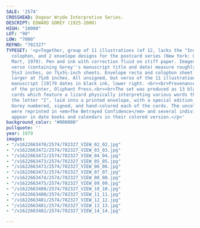 ```yaml
---
SALE: '2574'
CROSSHEAD: Dogear Wryde Interpretive Series.
DESCRIPT: EDWARD GOREY (1925-2000)
HIGH: "10000"
LOT: "98"
LOW: "7000"
REFNO: "782327"
TYPESET: '<p>Together, group of 11 illustrations (of 12, lacks the "Inspiration" drawing),
  colophon, and 2 envelope designs for the postcard series (New York: Gotham Book
  Mart, 1979). Pen and ink with correction fluid on stiff paper. Images and the envelope
  verso (containing Gorey''s manuscript title and date) measure roughly 165x72 mm;
  5½x3 inches, on 7¾x5½-inch sheets. Envelope recto and colophon sheet measure slightly
  larger at 7¾x6 inches. All unsigned, but verso of the 11 illustrations bear his
  manuscript [19]79 dates in black ink, lower right. <br><br>Provenance: Archives
  of the printer, Oliphant Press.<br><br>The set was produced as 13 black-and-white
  cards which feature a lizard physically interpreting various words that begins with
  the letter "I", laid into a printed envelope, with a special edition of 76 for which
  Gorey numbered, signed, and hand-colored each of the cards. The uncolored images
  were reprinted in <em>The Betrayed Confidence</em> and several individual cards
  appear in date books and calendars in their colored version.</p>'
background_color: "#000000"
pullquote: ''
year: 1979
images:
- "/v1622663470/2574/782327_VIEW_02_02.jpg"
- "/v1622663472/2574/782327_VIEW_03_03.jpg"
- "/v1622663472/2574/782327_VIEW_04_04.jpg"
- "/v1622663473/2574/782327_VIEW_05_05.jpg"
- "/v1622663473/2574/782327_VIEW_06_06.jpg"
- "/v1622663473/2574/782327_VIEW_07_07.jpg"
- "/v1622663474/2574/782327_VIEW_08_08.jpg"
- "/v1622663475/2574/782327_VIEW_09_09.jpg"
- "/v1622663480/2574/782327_VIEW_10_10.jpg"
- "/v1622663480/2574/782327_VIEW_11_11.jpg"
- "/v1622663481/2574/782327_VIEW_12_12.jpg"
- "/v1622663481/2574/782327_VIEW_13_13.jpg"
- "/v1622663482/2574/782327_VIEW_14_14.jpg"

---
```

